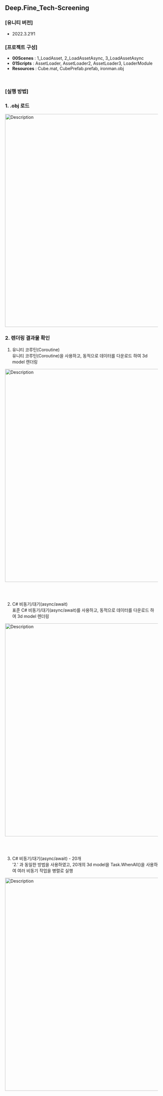 ## Deep.Fine_Tech-Screening

### [유니티 버전]
- 2022.3.21f1

### [프로젝트 구성]
- **00Scenes** : 1_LoadAsset, 2_LoadAssetAsync, 3_LoadAssetAsync
- **01Scripts** : AssetLoader, AssetLoader2, AssetLoader3, LoaderModule
- **Resources** : Cube.mat, CubePrefab.prefab, ironman.obj

<br>

### [실행 방법]
### 1. .obj 로드

<img src="https://github.com/richrookie/Deep.Fine_assignment/assets/83854046/5f46dabf-bf72-4864-8508-9e49c30a0635" alt="Description" width="700" />

<br>

### 2. 렌더링 결과물 확인
1. 유니티 코루틴(Coroutine)<br>
유니티 코루틴(Coroutine)을 사용하고, 동적으로 데이터를 다운로드 하여 3d model 렌더링
<img src="https://github.com/richrookie/Deep.Fine_assignment/assets/83854046/0b5660a2-3c97-4241-b7de-f1c6d2a21e05" alt="Description" width="700" />

<br><br>

2. C# 비동기/대기(async/await)<br>
표준 C# 비동기/대기(async/await)를 사용하고, 동적으로 데이터를 다운로드 하여 3d model 렌더링
<img src="https://github.com/richrookie/Deep.Fine_assignment/assets/83854046/d30bcbf5-b40f-49c6-9f70-b4345e03de71" alt="Description" width="700" />

<br><br>

3. C# 비동기/대기(async/await) - 20개<br>
'2.' 과 동일한 방법을 사용하였고, 20개의 3d model을 Task.WhenAll()을 사용하여 여러 비동기 작업을 병렬로 실행
<img src="https://github.com/richrookie/Deep.Fine_assignment/assets/83854046/c734da47-c0a0-46f8-9efa-261059b5d6b0" alt="Description" width="700" />
